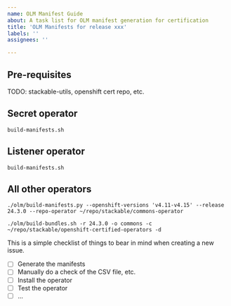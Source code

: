 ```yaml
---
name: OLM Manifest Guide
about: A task list for OLM manifest generation for certification
title: 'OLM Manifests for release xxx'
labels: ''
assignees: ''

---
```


## Pre-requisites

TODO: stackable-utils, openshift cert repo, etc.

## Secret operator

    build-manifests.sh

## Listener operator

    build-manifests.sh

## All other operators

    ./olm/build-manifests.py --openshift-versions 'v4.11-v4.15' --release 24.3.0 --repo-operator ~/repo/stackable/commons-operator

    ./olm/build-bundles.sh -r 24.3.0 -o commons -c ~/repo/stackable/openshift-certified-operators -d

This is a simple checklist of things to bear in mind when creating a new issue.

- [ ] Generate the manifests
- [ ] Manually do a check of the CSV file, etc.
- [ ] Install the operator
- [ ] Test the operator
- [ ] ...
